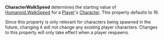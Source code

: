**CharacterWalkSpeed** determines the starting value of [Humanoid.WalkSpeed](https://developer.roblox.com/en-us/api-reference/property/Humanoid/WalkSpeed) for a [Player](https://developer.roblox.com/en-us/api-reference/class/Player)'s [Character](https://developer.roblox.com/en-us/api-reference/property/Player/Character). This property defaults to 16.

Since this property is only relevant for characters being spawned in the future, changing it will not change any existing player characters. Changes to this property will only take effect when a player respawns.